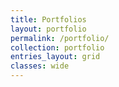 ```yaml
---
title: Portfolios
layout: portfolio
permalink: /portfolio/
collection: portfolio
entries_layout: grid
classes: wide
---
```



